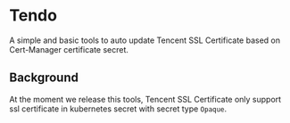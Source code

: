 # Tendo

A simple and basic tools to auto update Tencent SSL Certificate based on Cert-Manager certificate secret.

## Background

At the moment we release this tools, Tencent SSL Certificate only support ssl certificate in kubernetes secret with secret type `Opaque`.

